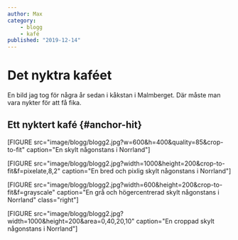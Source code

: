 ```yaml
---
author: Max
category:
    - blogg
    - kafé
published: "2019-12-14"
---
```

Det nyktra kaféet
==================================

En bild jag tog för några år sedan i kåkstan i Malmberget. Där måste man vara 
nykter för att få fika.

<!--more-->


Ett nyktert kafé {#anchor-hit}
-----------------------------------
[FIGURE src="image/blogg/blogg2.jpg?w=600&h=400&quality=85&crop-to-fit" caption="En skylt någonstans i Norrland"]


[FIGURE src="image/blogg/blogg2.jpg?width=1000&height=200&crop-to-fit&f=pixelate,8,2" caption="En bred och pixlig skylt någonstans i Norrland"]

[FIGURE src="image/blogg/blogg2.jpg?width=600&height=200&crop-to-fit&f=grayscale" caption="En grå och högercentrerad skylt någonstans i Norrland" class="right"]

[FIGURE src="image/blogg/blogg2.jpg?width=1000&height=200&area=0,40,20,10" caption="En croppad skylt någonstans i Norrland"]


